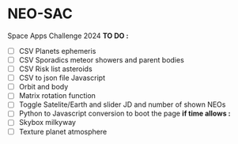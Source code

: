 # NEO-SAC
 Space Apps Challenge 2024 
 **TO DO :**
- [ ] CSV Planets ephemeris
- [ ] CSV Sporadics meteor showers and parent bodies
- [ ] CSV Risk list asteroids
- [ ] CSV to json file Javascript
- [ ] Orbit and body
- [ ] Matrix rotation function
- [ ] Toggle Satelite/Earth and slider JD and number of shown NEOs
- [ ] Python to Javascript conversion to boot the page
**if time allows :**
- [ ] Skybox milkyway
- [ ] Texture planet atmosphere
